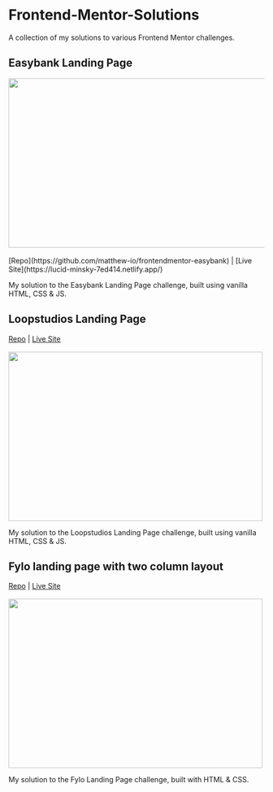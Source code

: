 # Frontend-Mentor-Solutions
A collection of my solutions to various Frontend Mentor challenges.

## Easybank Landing Page
<img src="https://i.gyazo.com/fab63e4ab06e55ae318bd1576c3319d0.png" width="570" height="333">
</br>
</br>
[Repo](https://github.com/matthew-io/frontendmentor-easybank)  | [Live Site](https://lucid-minsky-7ed414.netlify.app/)

My solution to the Easybank Landing Page challenge, built using vanilla HTML, CSS & JS.

## Loopstudios Landing Page
[Repo](https://github.com/matthew-io/frontendmentor-loopstudios) | [Live Site](https://objective-williams-a1e086.netlify.app/) 
</br>
</br>
<img src="https://i.gyazo.com/939d700d6b44e2f7e4eb6e44c5f08a89.jpg" width="500" height="333">

My solution to the Loopstudios Landing Page challenge, built using vanilla HTML, CSS & JS.

## Fylo landing page with two column layout
[Repo](https://github.com/matthew-io/frontendmentor-fylo) | [Live Site](https://wonderful-cray-2b6012.netlify.app/)
</br>
</br>
<img src="https://i.gyazo.com/32fc138382a8b2a6afb9ce4883c03285.png" width="500" height="333">

My solution to the Fylo Landing Page challenge, built with HTML & CSS.
